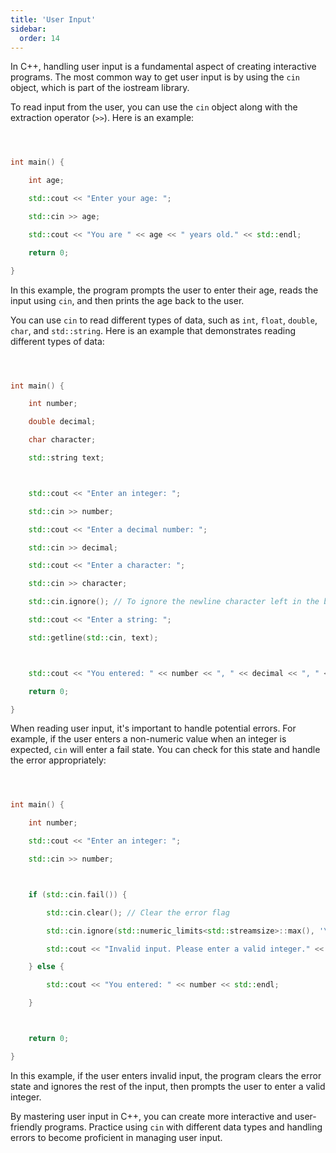 ```yaml
---
title: 'User Input'
sidebar:
  order: 14
---
```


 In C++, handling user input is a fundamental aspect of creating interactive programs. The most common way to get user input is by using the `cin` object, which is part of the iostream library.





To read input from the user, you can use the `cin` object along with the extraction operator (`>>`). Here is an example:



```cpp



int main() {

    int age;

    std::cout << "Enter your age: ";

    std::cin >> age;

    std::cout << "You are " << age << " years old." << std::endl;

    return 0;

}

```



In this example, the program prompts the user to enter their age, reads the input using `cin`, and then prints the age back to the user.





You can use `cin` to read different types of data, such as `int`, `float`, `double`, `char`, and `std::string`. Here is an example that demonstrates reading different types of data:



```cpp



int main() {

    int number;

    double decimal;

    char character;

    std::string text;



    std::cout << "Enter an integer: ";

    std::cin >> number;

    std::cout << "Enter a decimal number: ";

    std::cin >> decimal;

    std::cout << "Enter a character: ";

    std::cin >> character;

    std::cin.ignore(); // To ignore the newline character left in the buffer

    std::cout << "Enter a string: ";

    std::getline(std::cin, text);



    std::cout << "You entered: " << number << ", " << decimal << ", " << character << ", " << text << std::endl;

    return 0;

}

```





When reading user input, it's important to handle potential errors. For example, if the user enters a non-numeric value when an integer is expected, `cin` will enter a fail state. You can check for this state and handle the error appropriately:



```cpp



int main() {

    int number;

    std::cout << "Enter an integer: ";

    std::cin >> number;



    if (std::cin.fail()) {

        std::cin.clear(); // Clear the error flag

        std::cin.ignore(std::numeric_limits<std::streamsize>::max(), '\n'); // Ignore the rest of the input

        std::cout << "Invalid input. Please enter a valid integer." << std::endl;

    } else {

        std::cout << "You entered: " << number << std::endl;

    }



    return 0;

}

```



In this example, if the user enters invalid input, the program clears the error state and ignores the rest of the input, then prompts the user to enter a valid integer.



By mastering user input in C++, you can create more interactive and user-friendly programs. Practice using `cin` with different data types and handling errors to become proficient in managing user input.